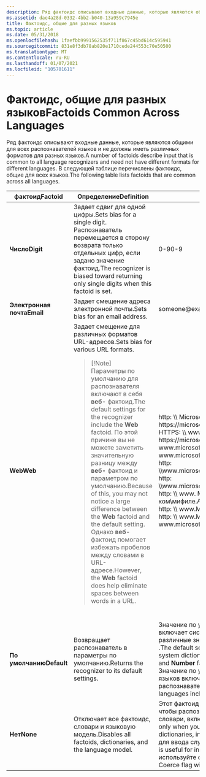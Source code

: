 ```yaml
---
description: Ряд фактоидс описывают входные данные, которые являются общими для всех распознавателей языков и не должны иметь различных форматов для разных языков. В следующей таблице перечислены фактоидс, общие для всех языков.
ms.assetid: dae4a28d-0332-4bb2-b040-13a959c7945e
title: Фактоидс, общие для разных языков
ms.topic: article
ms.date: 05/31/2018
ms.openlocfilehash: 1faefbb9991562535f711f867c45bd614c595941
ms.sourcegitcommit: 831e8f3db78ab820e1710cede244553c70e50500
ms.translationtype: MT
ms.contentlocale: ru-RU
ms.lasthandoff: 01/07/2021
ms.locfileid: "105701611"
---
```

# <a name="factoids-common-across-languages"></a><span data-ttu-id="35bd9-104">Фактоидс, общие для разных языков</span><span class="sxs-lookup"><span data-stu-id="35bd9-104">Factoids Common Across Languages</span></span>

<span data-ttu-id="35bd9-105">Ряд фактоидс описывают входные данные, которые являются общими для всех распознавателей языков и не должны иметь различных форматов для разных языков.</span><span class="sxs-lookup"><span data-stu-id="35bd9-105">A number of factoids describe input that is common to all language recognizers and need not have different formats for different languages.</span></span> <span data-ttu-id="35bd9-106">В следующей таблице перечислены фактоидс, общие для всех языков.</span><span class="sxs-lookup"><span data-stu-id="35bd9-106">The following table lists factoids that are common across all languages.</span></span>



<table>
<colgroup>
<col style="width: 33%" />
<col style="width: 33%" />
<col style="width: 33%" />
</colgroup>
<thead>
<tr class="header">
<th><span data-ttu-id="35bd9-107">фактоид</span><span class="sxs-lookup"><span data-stu-id="35bd9-107">Factoid</span></span></th>
<th><span data-ttu-id="35bd9-108">Определение</span><span class="sxs-lookup"><span data-stu-id="35bd9-108">Definition</span></span></th>
<th><span data-ttu-id="35bd9-109">Примеры</span><span class="sxs-lookup"><span data-stu-id="35bd9-109">Examples</span></span></th>
</tr>
</thead>
<tbody>
<tr class="odd">
<td><span data-ttu-id="35bd9-110"><strong>Число</strong></span><span class="sxs-lookup"><span data-stu-id="35bd9-110"><strong>Digit</strong></span></span></td>
<td><span data-ttu-id="35bd9-111">Задает сдвиг для одной цифры.</span><span class="sxs-lookup"><span data-stu-id="35bd9-111">Sets bias for a single digit.</span></span> <span data-ttu-id="35bd9-112">Распознаватель перемещается в сторону возврата только отдельных цифр, если задано значение фактоид.</span><span class="sxs-lookup"><span data-stu-id="35bd9-112">The recognizer is biased toward returning only single digits when this factoid is set.</span></span><br/></td>
<td><span data-ttu-id="35bd9-113">0-9</span><span class="sxs-lookup"><span data-stu-id="35bd9-113">0-9</span></span><br/></td>
</tr>
<tr class="even">
<td><span data-ttu-id="35bd9-114"><strong>Электронная почта</strong></span><span class="sxs-lookup"><span data-stu-id="35bd9-114"><strong>Email</strong></span></span></td>
<td><span data-ttu-id="35bd9-115">Задает смещение адреса электронной почты.</span><span class="sxs-lookup"><span data-stu-id="35bd9-115">Sets bias for an email address.</span></span><br/></td>
<td>someone@example.com<br/></td>
</tr>
<tr class="odd">
<td><span data-ttu-id="35bd9-116"><strong>Web</strong></span><span class="sxs-lookup"><span data-stu-id="35bd9-116"><strong>Web</strong></span></span></td>
<td><span data-ttu-id="35bd9-117">Задает смещение для различных форматов URL-адресов.</span><span class="sxs-lookup"><span data-stu-id="35bd9-117">Sets bias for various URL formats.</span></span><br/>
<blockquote>
[!Note]<br />
<span data-ttu-id="35bd9-118">Параметры по умолчанию для распознавателя включают в себя <strong>веб-</strong> фактоид.</span><span class="sxs-lookup"><span data-stu-id="35bd9-118">The default settings for the recognizer include the <strong>Web</strong> factoid.</span></span> <span data-ttu-id="35bd9-119">По этой причине вы не можете заметить значительную разницу между <strong>веб-</strong> фактоид и параметром по умолчанию.</span><span class="sxs-lookup"><span data-stu-id="35bd9-119">Because of this, you may not notice a large difference between the <strong>Web</strong> factoid and the default setting.</span></span> <span data-ttu-id="35bd9-120">Однако <strong>веб-</strong> фактоид помогает избежать пробелов между словами в URL-адресе.</span><span class="sxs-lookup"><span data-stu-id="35bd9-120">However, the <strong>Web</strong> factoid does help eliminate spaces between words in a URL.</span></span>
</blockquote>
<br/></td>
<td><span data-ttu-id="35bd9-121">http: \\ Microsoft.NET</span><span class="sxs-lookup"><span data-stu-id="35bd9-121">http:\\microsoft.net</span></span><br/> https://microsoft.us/<br/> <span data-ttu-id="35bd9-122">HTTPS: \\ www.Microsoft.au </span><span class="sxs-lookup"><span data-stu-id="35bd9-122">https:\\www.microsoft.au</span></span>\<br/> https://microsoft.com<br/> <span data-ttu-id="35bd9-123">www.microsoft_world. com</span><span class="sxs-lookup"><span data-stu-id="35bd9-123">www.microsoft_world.com</span></span><br/> <span data-ttu-id="35bd9-124">www.microsoft.us </span><span class="sxs-lookup"><span data-stu-id="35bd9-124">www.microsoft.us</span></span>\<br/> <span data-ttu-id="35bd9-125">http: \\www.microsoft.com\myfile.htm</span><span class="sxs-lookup"><span data-stu-id="35bd9-125">http:\\www.microsoft.com\myfile.htm</span></span><br/> <span data-ttu-id="35bd9-126">http: \\www.microsoft.com\myfile.html</span><span class="sxs-lookup"><span data-stu-id="35bd9-126">http:\\www.microsoft.com\myfile.html</span></span><br/> <span data-ttu-id="35bd9-127">http: \\ www. Microsoft. ком\мифиле.АСП</span><span class="sxs-lookup"><span data-stu-id="35bd9-127">http:\\www.microsoft.com\myfile.asp</span></span><br/> <span data-ttu-id="35bd9-128">http: \\ www.Microsoft.UK</span><span class="sxs-lookup"><span data-stu-id="35bd9-128">http:\\www.microsoft.uk</span></span><br/> <span data-ttu-id="35bd9-129">http: \\ www.Microsoft.info</span><span class="sxs-lookup"><span data-stu-id="35bd9-129">http:\\www.microsoft.info</span></span><br/> <span data-ttu-id="35bd9-130">www.microsoft.biz</span><span class="sxs-lookup"><span data-stu-id="35bd9-130">www.microsoft.biz</span></span><br/></td>
</tr>
<tr class="even">
<td><span data-ttu-id="35bd9-131"><strong>По умолчанию</strong></span><span class="sxs-lookup"><span data-stu-id="35bd9-131"><strong>Default</strong></span></span></td>
<td><span data-ttu-id="35bd9-132">Возвращает распознаватель в параметры по умолчанию.</span><span class="sxs-lookup"><span data-stu-id="35bd9-132">Returns the recognizer to its default settings.</span></span><br/></td>
<td><span data-ttu-id="35bd9-133">Значение по умолчанию для фактоидс для западных языков включает системный словарь, Пользовательский словарь, различные знаки препинания, а также <strong>веб-</strong> Фактоидс и <strong>Number</strong> .</span><span class="sxs-lookup"><span data-stu-id="35bd9-133">The default setting for factoids for western languages includes the system dictionary, user dictionary, various punctuations, and the <strong>Web</strong> and <strong>Number</strong> factoids.</span></span><br/> <span data-ttu-id="35bd9-134">Значение по умолчанию для фактоидс для восточно-азиатских языков включает все символы, поддерживаемые распознавателем.</span><span class="sxs-lookup"><span data-stu-id="35bd9-134">The default setting for factoids for East Asian languages includes all characters supported by the recognizer.</span></span><br/></td>
</tr>
<tr class="odd">
<td><span data-ttu-id="35bd9-135"><strong>Нет</strong></span><span class="sxs-lookup"><span data-stu-id="35bd9-135"><strong>None</strong></span></span></td>
<td><span data-ttu-id="35bd9-136">Отключает все фактоидс, словари и языковую модель.</span><span class="sxs-lookup"><span data-stu-id="35bd9-136">Disables all factoids, dictionaries, and the language model.</span></span><br/></td>
<td><span data-ttu-id="35bd9-137">Этот фактоид следует использовать, только если вы не хотите, чтобы распознаватель использовал грамматические правила или словари, включая системный словарь.</span><span class="sxs-lookup"><span data-stu-id="35bd9-137">This factoid should be used only when you do not want the recognizer to use any grammar rules or dictionaries, including the system dictionary.</span></span> <span data-ttu-id="35bd9-138">Этот фактоид полезен для ввода случайных строк, таких как коды продуктов.</span><span class="sxs-lookup"><span data-stu-id="35bd9-138">This factoid is useful for input of random strings such as product codes.</span></span> <span data-ttu-id="35bd9-139">Не используйте флаг приведение к этому фактоид.</span><span class="sxs-lookup"><span data-stu-id="35bd9-139">Do not use the Coerce flag with this factoid.</span></span><br/></td>
</tr>
</tbody>
</table>



 

 

 




